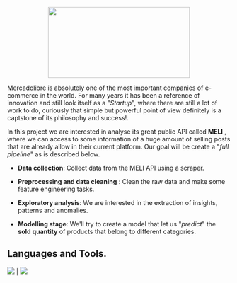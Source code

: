 <p align="center">
  <img width="320" height="160" src="https://play-lh.googleusercontent.com/vJw7auvtuNBhjdgLBw_V_pfWHqAAkZiZ0ftWuUF_ZTiJUOT0COnJa0iZCHoC_BtSFH4">
</p>

Mercadolibre is absolutely one of the most important companies of e-commerce in the world. For many years it has been a reference of innovation and still look itself as a "*Startup*", where there are still a lot of work to do, curiously that simple but powerful point of view definitely is a captstone of its philosophy and success!.

In this project we are interested in analyse its great public API called **MELI** , where we can access to some information of a huge amount of selling posts that are already allow in their current platform. Our goal will be create a "*full pipeline*" as is described below.

- **Data collection**: Collect data from the MELI API using a scraper.

- **Preprocessing and data cleaning** : Clean the raw data and make some feature engineering tasks. 
- **Exploratory analysis**: We are interested in the extraction of insights, patterns and anomalies.
- **Modelling stage**: We'll try to create a model that  let us "*predict*" the **sold quantity** of products that belong to different categories.

## Languages and Tools.
<img src="https://img.shields.io/badge/-Python-brightgreen"> | <img src="https://img.shields.io/badge/-Tensorflow-orange"> 


